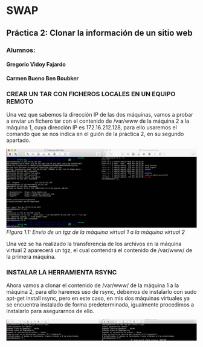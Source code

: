 # SWAP #
## Práctica 2: Clonar la información de un sitio web ##
### Alumnos: ###

#### Gregorio Vidoy Fajardo  ####

#### Carmen Bueno Ben Boubker  ####


### CREAR UN TAR CON FICHEROS LOCALES EN UN EQUIPO REMOTO ###

Una vez que sabemos la dirección IP de las dos máquinas, vamos a probar a enviar un fichero tar con el contenido de /var/www de la máquina 2 a la máquina 1, cuya dirección IP es 172.16.212.128, para ello usaremos el comando que se nos indica en el guión de la práctica 2, en su segundo apartado.

![Imagen][1]
*FIgura 1.1: Envío de un tgz de la máquina virtual 1 a la máquina virtual 2*

Una vez se ha realizado la transferencia de los archivos en la máquina virtual 2 aparecerá un tgz, el cual contendrá el contenido de /var/www/ de la primera máquina.

### INSTALAR LA HERRAMIENTA RSYNC ###


Ahora vamos a clonar el contenido de /var/www/ de la máquina 1 a la máquina 2, para ello haremos uso de rsync, debemos de instalarlo con sudo apt-get install rsync, pero en este caso, en mis dos máquinas virtuales ya se encuentra instalado de forma predeterminada, igualmente procedimos a instalarlo para asegurarnos de ello.

![Imagen][2]









[1]: Imagenes/envioTgz.png
[2]: Imagenes/instalacionRsync.png
